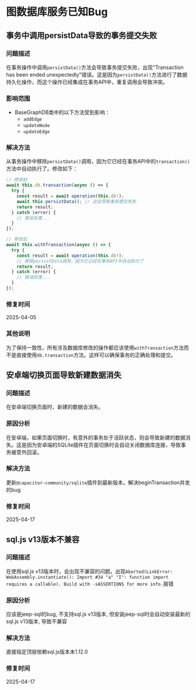 # 图数据库服务已知Bug

## 事务中调用persistData导致的事务提交失败

### 问题描述
在事务操作中调用`persistData()`方法会导致事务提交失败，出现"Transaction has been ended unexpectedly"错误。这是因为`persistData()`方法进行了数据持久化操作，而这个操作已经集成在事务API中，重复调用会导致冲突。

### 影响范围
- BaseGraphDB类中的以下方法受到影响：
  - `addEdge`
  - `updateNode`
  - `updateEdge`

### 解决方法
从事务操作中移除`persistData()`调用，因为它已经在事务API中的`transaction()`方法中自动执行了。修改如下：

```typescript
// 修改前
await this.db.transaction(async () => {
  try {
    const result = await operation(this.db!);
    await this.persistData(); // 这会导致事务提交失败
    return result;
  } catch (error) {
    // 错误处理...
  }
});

// 修改后
await this.withTransaction(async () => {
  try {
    const result = await operation(this.db!);
    // 移除persistData调用，因为它已经在事务API中自动执行了
    return result;
  } catch (error) {
    // 错误处理...
  }
});
```

### 修复时间
2025-04-05

### 其他说明
为了保持一致性，所有涉及数据库修改的操作都应该使用`withTransaction`方法而不是直接使用`db.transaction`方法。这样可以确保事务的正确处理和提交。 

## 安卓端切换页面导致新建数据消失

### 问题描述
在安卓端切换页面时，新建的数据会消失。

### 原因分析
在安卓端，如果页面切换时，有意外的事务处于活跃状态，则会导致新建的数据消失。这是因为安卓端的SQLite插件在页面切换时会自动关闭数据库连接，导致事务被意外回滚。

### 解决方法
更新`@capacitor-community/sqlite`插件到最新版本。解决beginTransaction并发的bug

### 修复时间
2025-04-17

## sql.js v13版本不兼容
### 问题描述
在使用sql.js v13版本时，会出现不兼容的问题。出现`Aborted(LinkError: WebAssembly.instantiate(): Import #34 "a" "I": function import requires a callable). Build with -sASSERTIONS for more info.`报错

### 原因分析
应该是jeep-sql的bug, 不支持sql.js v13版本, 但安装jeep-sql时会自动安装最新的sql.js v13版本, 导致不兼容

### 解决方法
直接指定顶层依赖sql.js版本未1.12.0

### 修复时间
2025-04-17